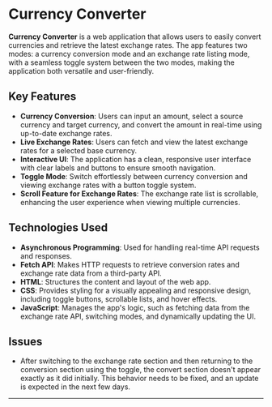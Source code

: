
# Currency Converter

**Currency Converter** is a web application that allows users to easily convert currencies and retrieve the latest exchange rates. The app features two modes: a currency conversion mode and an exchange rate listing mode, with a seamless toggle system between the two modes, making the application both versatile and user-friendly.

## Key Features
- **Currency Conversion**: Users can input an amount, select a source currency and target currency, and convert the amount in real-time using up-to-date exchange rates.
- **Live Exchange Rates**: Users can fetch and view the latest exchange rates for a selected base currency.
- **Interactive UI**: The application has a clean, responsive user interface with clear labels and buttons to ensure smooth navigation.
- **Toggle Mode**: Switch effortlessly between currency conversion and viewing exchange rates with a button toggle system.
- **Scroll Feature for Exchange Rates**: The exchange rate list is scrollable, enhancing the user experience when viewing multiple currencies.

## Technologies Used
- **Asynchronous Programming**: Used for handling real-time API requests and responses.
- **Fetch API**: Makes HTTP requests to retrieve conversion rates and exchange rate data from a third-party API.
- **HTML**: Structures the content and layout of the web app.
- **CSS**: Provides styling for a visually appealing and responsive design, including toggle buttons, scrollable lists, and hover effects.
- **JavaScript**: Manages the app's logic, such as fetching data from the exchange rate API, switching modes, and dynamically updating the UI.

## Issues
- After switching to the exchange rate section and then returning to the conversion section using the toggle, the convert section doesn't appear exactly as it did initially. This behavior needs to be fixed, and an update is expected in the next few days.

---

